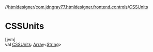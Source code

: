 //[htmldesigner](../../index.md)/[com.jdngray77.htmldesigner.frontend.controls](index.md)/[CSSUnits](-c-s-s-units.md)

# CSSUnits

[jvm]\
val [CSSUnits](-c-s-s-units.md): [Array](https://kotlinlang.org/api/latest/jvm/stdlib/kotlin/-array/index.html)&lt;[String](https://kotlinlang.org/api/latest/jvm/stdlib/kotlin/-string/index.html)&gt;
